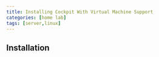 ```yaml
---
title: Installing Cockpit With Virtual Machine Support
categories: [home lab]
tags: [server,linux]
---
```


## Installation

